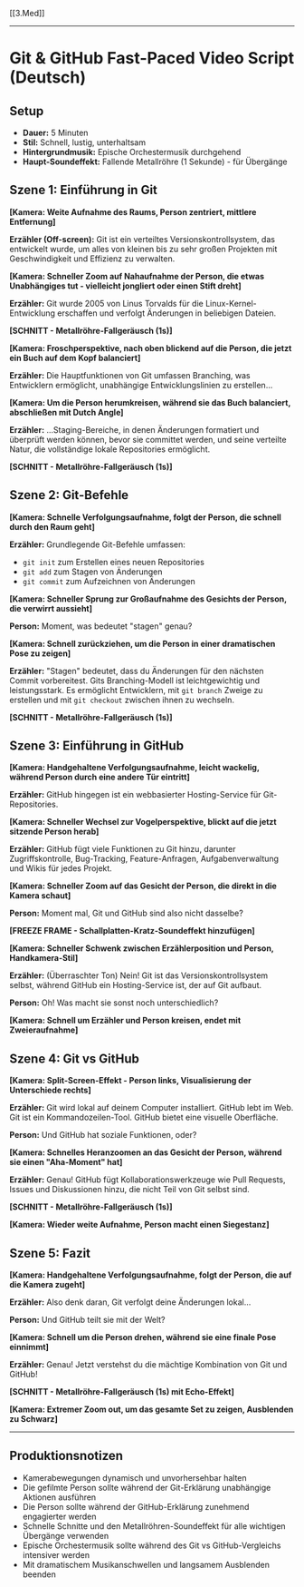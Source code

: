 [[3.Med]]
___
# Git & GitHub Fast-Paced Video Script (Deutsch)

## Setup
- **Dauer:** 5 Minuten
- **Stil:** Schnell, lustig, unterhaltsam
- **Hintergrundmusik:** Epische Orchestermusik durchgehend
- **Haupt-Soundeffekt:** Fallende Metallröhre (1 Sekunde) - für Übergänge

## Szene 1: Einführung in Git
**[Kamera: Weite Aufnahme des Raums, Person zentriert, mittlere Entfernung]**

**Erzähler (Off-screen):** Git ist ein verteiltes Versionskontrollsystem, das entwickelt wurde, um alles von kleinen bis zu sehr großen Projekten mit Geschwindigkeit und Effizienz zu verwalten.

**[Kamera: Schneller Zoom auf Nahaufnahme der Person, die etwas Unabhängiges tut - vielleicht jongliert oder einen Stift dreht]**

**Erzähler:** Git wurde 2005 von Linus Torvalds für die Linux-Kernel-Entwicklung erschaffen und verfolgt Änderungen in beliebigen Dateien.

**[SCHNITT - Metallröhre-Fallgeräusch (1s)]**

**[Kamera: Froschperspektive, nach oben blickend auf die Person, die jetzt ein Buch auf dem Kopf balanciert]**

**Erzähler:** Die Hauptfunktionen von Git umfassen Branching, was Entwicklern ermöglicht, unabhängige Entwicklungslinien zu erstellen...

**[Kamera: Um die Person herumkreisen, während sie das Buch balanciert, abschließen mit Dutch Angle]**

**Erzähler:** ...Staging-Bereiche, in denen Änderungen formatiert und überprüft werden können, bevor sie committet werden, und seine verteilte Natur, die vollständige lokale Repositories ermöglicht.

**[SCHNITT - Metallröhre-Fallgeräusch (1s)]**

## Szene 2: Git-Befehle
**[Kamera: Schnelle Verfolgungsaufnahme, folgt der Person, die schnell durch den Raum geht]**

**Erzähler:** Grundlegende Git-Befehle umfassen:
- `git init` zum Erstellen eines neuen Repositories
- `git add` zum Stagen von Änderungen
- `git commit` zum Aufzeichnen von Änderungen

**[Kamera: Schneller Sprung zur Großaufnahme des Gesichts der Person, die verwirrt aussieht]**

**Person:** Moment, was bedeutet "stagen" genau?

**[Kamera: Schnell zurückziehen, um die Person in einer dramatischen Pose zu zeigen]**

**Erzähler:** "Stagen" bedeutet, dass du Änderungen für den nächsten Commit vorbereitest. Gits Branching-Modell ist leichtgewichtig und leistungsstark. Es ermöglicht Entwicklern, mit `git branch` Zweige zu erstellen und mit `git checkout` zwischen ihnen zu wechseln.

**[SCHNITT - Metallröhre-Fallgeräusch (1s)]**

## Szene 3: Einführung in GitHub
**[Kamera: Handgehaltene Verfolgungsaufnahme, leicht wackelig, während Person durch eine andere Tür eintritt]**

**Erzähler:** GitHub hingegen ist ein webbasierter Hosting-Service für Git-Repositories.

**[Kamera: Schneller Wechsel zur Vogelperspektive, blickt auf die jetzt sitzende Person herab]**

**Erzähler:** GitHub fügt viele Funktionen zu Git hinzu, darunter Zugriffskontrolle, Bug-Tracking, Feature-Anfragen, Aufgabenverwaltung und Wikis für jedes Projekt.

**[Kamera: Schneller Zoom auf das Gesicht der Person, die direkt in die Kamera schaut]**

**Person:** Moment mal, Git und GitHub sind also nicht dasselbe?

**[FREEZE FRAME - Schallplatten-Kratz-Soundeffekt hinzufügen]**

**[Kamera: Schneller Schwenk zwischen Erzählerposition und Person, Handkamera-Stil]**

**Erzähler:** (Überraschter Ton) Nein! Git ist das Versionskontrollsystem selbst, während GitHub ein Hosting-Service ist, der auf Git aufbaut.

**Person:** Oh! Was macht sie sonst noch unterschiedlich?

**[Kamera: Schnell um Erzähler und Person kreisen, endet mit Zweieraufnahme]**

## Szene 4: Git vs GitHub
**[Kamera: Split-Screen-Effekt - Person links, Visualisierung der Unterschiede rechts]**

**Erzähler:** Git wird lokal auf deinem Computer installiert. GitHub lebt im Web. Git ist ein Kommandozeilen-Tool. GitHub bietet eine visuelle Oberfläche.

**Person:** Und GitHub hat soziale Funktionen, oder?

**[Kamera: Schnelles Heranzoomen an das Gesicht der Person, während sie einen "Aha-Moment" hat]**

**Erzähler:** Genau! GitHub fügt Kollaborationswerkzeuge wie Pull Requests, Issues und Diskussionen hinzu, die nicht Teil von Git selbst sind.

**[SCHNITT - Metallröhre-Fallgeräusch (1s)]**

**[Kamera: Wieder weite Aufnahme, Person macht einen Siegestanz]**

## Szene 5: Fazit
**[Kamera: Handgehaltene Verfolgungsaufnahme, folgt der Person, die auf die Kamera zugeht]**

**Erzähler:** Also denk daran, Git verfolgt deine Änderungen lokal...

**Person:** Und GitHub teilt sie mit der Welt?

**[Kamera: Schnell um die Person drehen, während sie eine finale Pose einnimmt]**

**Erzähler:** Genau! Jetzt verstehst du die mächtige Kombination von Git und GitHub!

**[SCHNITT - Metallröhre-Fallgeräusch (1s) mit Echo-Effekt]**

**[Kamera: Extremer Zoom out, um das gesamte Set zu zeigen, Ausblenden zu Schwarz]**

---

## Produktionsnotizen
- Kamerabewegungen dynamisch und unvorhersehbar halten
- Die gefilmte Person sollte während der Git-Erklärung unabhängige Aktionen ausführen
- Die Person sollte während der GitHub-Erklärung zunehmend engagierter werden
- Schnelle Schnitte und den Metallröhren-Soundeffekt für alle wichtigen Übergänge verwenden
- Epische Orchestermusik sollte während des Git vs GitHub-Vergleichs intensiver werden
- Mit dramatischem Musikanschwellen und langsamem Ausblenden beenden